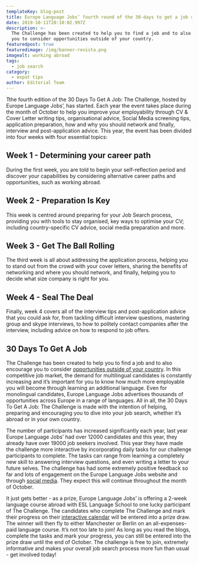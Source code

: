 ```yaml
---
templateKey: blog-post
title: Europe Language Jobs’ fourth round of the 30-days to get a job challenge!
date: 2019-10-11T20:10:02.997Z
description: >-
  The Challenge has been created to help you to find a job and to also encourage
  you to consider opportunities outside of your country. 
featuredpost: true
featuredimage: /img/banner-revista.png
imagealt: working abroad
tags:
  - job search
category:
  - expat tips
author: Editorial Team
---
```

Tthe fourth edition of the 30 Days To Get A Job: The Challenge, hosted by Europe Language Jobs’, has started. Each year the event takes place during the month of October to help you improve your employability through CV & Cover Letter writing tips, organisational advice, Social Media screening tips, application preparation, how and why you should network and finally, interview and post-application advice. This year, the event has been divided into four weeks with four essential topics:

## Week 1 - Determining your career path 

During the first week, you are told to begin your self-reflection period and discover your capabilities by considering alternative career paths and opportunities, such as working abroad. 

## Week 2 - Preparation Is Key 

This week is centred around preparing for your Job Search process, providing you with tools to stay organised, key ways to optimise your CV; including country-specific CV advice, social media preparation and more. 

## Week 3 - Get The Ball Rolling

The third week is all about addressing the application process, helping you to stand out from the crowd with your cover letters, sharing the benefits of networking and where you should network, and finally, helping you to decide what size company is right for you. 

## Week 4 - Seal The Deal  

Finally, week 4 covers all of the interview tips and post-application advice that you could ask for, from tackling difficult interview questions, mastering group and skype interviews, to how to politely contact companies after the interview, including advice on how to respond to job offers. 

## 30 Days To Get A Job

The Challenge has been created to help you to find a job and to also encourage you to consider [opportunities outside of your country](https://www.europelanguagejobs.com/). In this competitive job market, the demand for multilingual candidates is constantly increasing and it’s important for you to know how much more employable you will become through learning an additional language. Even for monolingual candidates, Europe Language Jobs advertises thousands of opportunities across Europe in a range of languages. All in all, the 30 Days To Get A Job: The Challenge is made with the intention of helping, preparing and encouraging you to dive into your job search, whether it’s abroad or in your own country. 

The number of participants has increased significantly each year, last year Europe Language Jobs’ had over 12000 candidates and this year, they already have over 19000 job seekers involved. This year they have made the challenge more interactive by incorporating daily tasks for our challenge participants to complete. The tasks can range from learning a completely new skill to answering interview questions, and even writing a letter to your future selves. The challenge has had some extremely positive feedback so far and lots of engagement on the Europe Language Jobs website and through [social media](https://www.facebook.com/EuropeLanguageJobs/). They expect this will continue throughout the month of October. 

It just gets better -  as a prize, Europe Language Jobs’ is offering a 2-week language course abroad with ESL Language School to one lucky participant of The Challenge. The candidates who complete The Challenge and mark their progress on their [interactive calendar](https://www.europelanguagejobs.com/candidates/30-day-challenge/calendar) will be entered into a prize draw. The winner will then fly to either Manchester or Berlin on an all-expenses-paid language course.  It’s not too late to join! As long as you read the blogs, complete the tasks and mark your progress, you can still be entered into the prize draw until the end of October. The challenge is free to join, extremely informative and makes your overall job search process more fun than usual - get involved today!
